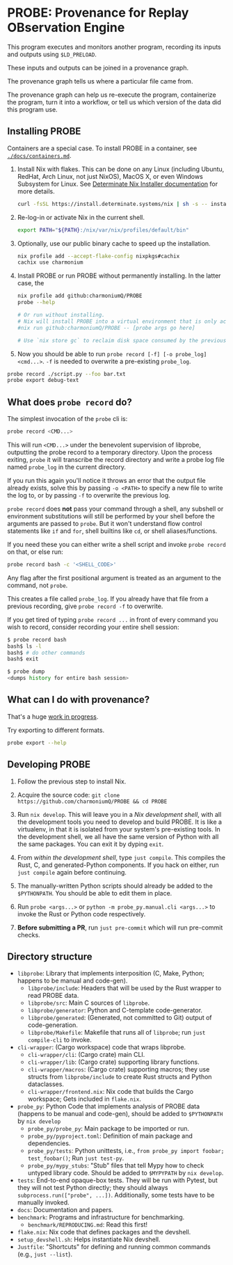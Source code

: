 # PROBE: Provenance for Replay OBservation Engine

This program executes and monitors another program, recording its inputs and outputs using `$LD_PRELOAD`.

These inputs and outputs can be joined in a provenance graph.

The provenance graph tells us where a particular file came from.

The provenance graph can help us re-execute the program, containerize the program, turn it into a workflow, or tell us which version of the data did this program use.

## Installing PROBE

Containers are a special case. To install PROBE in a container, see [`./docs/containers.md`](./docs/containers.md).

1. Install Nix with flakes. This can be done on any Linux (including Ubuntu, RedHat, Arch Linux, not just NixOS), MacOS X, or even Windows Subsystem for Linux. See [Determinate Nix Installer documentation](https://github.com/DeterminateSystems/nix-installer/blob/main/README.md) for more details.

   ```bash
   curl -fsSL https://install.determinate.systems/nix | sh -s -- install
   ```
   
2. Re-log-in or activate Nix in the current shell.

   ```bash
   export PATH="${PATH}:/nix/var/nix/profiles/default/bin"
   ```

3. Optionally, use our public binary cache to speed up the installation.

   ```bash
   nix profile add --accept-flake-config nixpkgs#cachix
   cachix use charmonium
   ```

4. Install PROBE or run PROBE without permanently installing. In the latter case, the

   ```bash
   nix profile add github:charmoniumQ/PROBE
   probe --help
   
   # Or run without installing.
   # Nix will install PROBE into a virtual environment that is only activated in the current shell.
   #nix run github:charmoniumQ/PROBE -- [probe args go here]

   # Use `nix store gc` to reclaim disk space consumed by the previous command's virtual environment.
   ```

5. Now you should be able to run `probe record [-f] [-o probe_log] <cmd...>`. `-f` is needed to overwrite a pre-existing `probe_log`.

  ```bash
  probe record ./script.py --foo bar.txt
  probe export debug-text
  ```

## What does `probe record` do?

The simplest invocation of the `probe` cli is:

```bash
probe record <CMD...>
```

This will run `<CMD...>` under the benevolent supervision of libprobe, outputting the probe record to a temporary directory. Upon the process exiting, `probe` it will transcribe the record directory and write a probe log file named `probe_log` in the current directory.

If you run this again you'll notice it throws an error that the output file already exists, solve this by passing `-o <PATH>` to specify a new file to write the log to, or by passing `-f` to overwrite the previous log.

<!--
This is stuff that normal users don't need to know about. Developers may find it useful:

The transcription process can take some time (but usually no more than a few seconds unless disk IO is exceptionally slow) after the program exits, if you don't want to automatically transcribe the record, you can pass the `-n` flag, this will change the default output path from `probe_log` to `probe_record`, and will output a probe record directory that can be transcribed to a probe log later with the `PROBE transcribe` command, however the probe record format is not stable, users are strongly encouraged to have `PROBE record` automatically transcribe the record directory immediately after the process exits. If you do separate the transcription step from recording, then transcription **must** be done on the same machine with the exact same version of the cli (and other constraints, see the [section on serialization formats](https://github.com/charmoniumQ/PROBE/blob/main/probe_src/probe_frontend/README.md#serialization-formats) for more details).
-->


`probe record` does **not** pass your command through a shell, any subshell or environment substitutions will still be performed by your shell before the arguments are passed to `probe`. But it won't understand flow control statements like `if` and `for`, shell builtins like `cd`, or shell aliases/functions.

If you need these you can either write a shell script and invoke `probe record` on that, or else run:

```bash
probe record bash -c '<SHELL_CODE>'
```

Any flag after the first positional argument is treated as an argument to the command, not `probe`.

This creates a file called `probe_log`. If you already have that file from a previous recording, give `probe record -f` to overwrite.

If you get tired of typing `probe record ...` in front of every command you wish to record, consider recording your entire shell session:

``` bash
$ probe record bash
bash$ ls -l
bash$ # do other commands
bash$ exit

$ probe dump
<dumps history for entire bash session> 
```

## What can I do with provenance?

That's a huge [work in progress](https://github.com/charmoniumQ/PROBE/pulls).

Try exporting to different formats.


``` bash
probe export --help
```

## Developing PROBE

1. Follow the previous step to install Nix.

2. Acquire the source code: `git clone https://github.com/charmoniumQ/PROBE && cd PROBE`

3. Run `nix develop`. This will leave you in a _Nix development shell_, with all the development tools you need to develop and build PROBE. It is like a virtualenv, in that it is isolated from your system's pre-existing tools. In the development shell, we all have the same version of Python with all the same packages. You can exit it by dyping `exit`.

4. From _within the development shell_, type `just compile`. This compiles the Rust, C, and generated-Python components. If you hack on either, run `just compile` again before continuing.

5. The manually-written Python scripts should already be added to the `$PYTHONPATH`. You should be able to edit them in place.

6. Run `probe <args...>` or `python -m probe_py.manual.cli <args...>` to invoke the Rust or Python code respectively.

7. **Before submitting a PR**, run `just pre-commit` which will run pre-commit checks.

## Directory structure

- `libprobe`: Library that implements interposition (C, Make, Python; happens to be manual and code-gen).
  - `libprobe/include`: Headers that will be used by the Rust wrapper to read PROBE data.
  - `libprobe/src`: Main C sources of `libprobe`.
  - `libprobe/generator`: Python and C-template code-generator.
  - `libprobe/generated`: (Generated, not committed to Git) output of code-generation.
  - `libprobe/Makefile`: Makefile that runs all of `libprobe`; run `just compile-cli` to invoke.
- `cli-wrapper`: (Cargo workspace) code that wraps libprobe.
  - `cli-wrapper/cli`: (Cargo crate) main CLI.
  - `cli-wrapper/lib`: (Cargo crate) supporting library functions.
  - `cli-wrapper/macros`: (Cargo crate) supporting macros; they use structs from `libprobe/include` to create Rust structs and Python dataclasses.
  - `cli-wrapper/frontend.nix`: Nix code that builds the Cargo workspace; Gets included in `flake.nix`.
- `probe_py`: Python Code that implements analysis of PROBE data (happens to be manual and code-gen), should be added to `$PYTHONPATH` by `nix develop`
  - `probe_py/probe_py`: Main package to be imported or run.
  - `probe_py/pyproject.toml`: Definition of main package and dependencies.
  - `probe_py/tests`: Python unittests, i.e., `from probe_py import foobar; test_foobar()`; Run `just test-py`.
  - `probe_py/mypy_stubs`: "Stub" files that tell Mypy how to check untyped library code. Should be added to `$MYPYPATH` by `nix develop`.
- `tests`: End-to-end opaque-box tests. They will be run with Pytest, but they will not test Python directly; they should always `subprocess.run(["probe", ...])`. Additionally, some tests have to be manually invoked.
- `docs`: Documentation and papers.
- `benchmark`: Programs and infrastructure for benchmarking.
  - `benchmark/REPRODUCING.md`: Read this first!
- `flake.nix`: Nix code that defines packages and the devshell.
- `setup_devshell.sh`: Helps instantiate Nix devshell.
- `Justfile`: "Shortcuts" for defining and running common commands (e.g., `just --list`).
